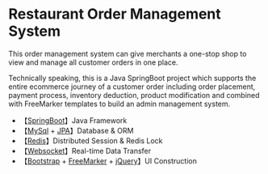 # Restaurant Order Management System

This order management system can give merchants a one-stop shop to view and manage all customer orders in one place.

Technically speaking, this is a Java SpringBoot project which supports the entire ecommerce journey of a customer order including order placement, payment process, inventory deduction, product modification and combined with FreeMarker templates to build an admin management system. 


- 【[SpringBoot](https://spring.io/projects/spring-boot)】Java Framework
- 【[MySql](https://www.mysql.com) + [JPA](https://spring.io/projects/spring-data-jpa)】Database & ORM
- 【[Redis](https://redis.io)】Distributed Session & Redis Lock
- 【[Websocket](https://developer.mozilla.org/en-US/docs/Web/API/WebSockets_API)】Real-time Data Transfer
- 【[Bootstrap](https://getbootstrap.com) + [FreeMarker](https://freemarker.apache.org) + [jQuery](https://jquery.com)】UI Construction
